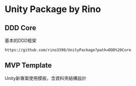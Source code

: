 # Unity Package by Rino

## DDD Core
基本的DDD框架

`https://github.com/rino3390/UnityPackage?path=DDD%20Core`

## MVP Template
Unity新專案使用模板，含資料夾結構設計
